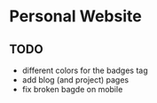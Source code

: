 # Personal Website


## TODO

- different colors for the badges tag
- add blog (and project) pages
- fix broken bagde on mobile
